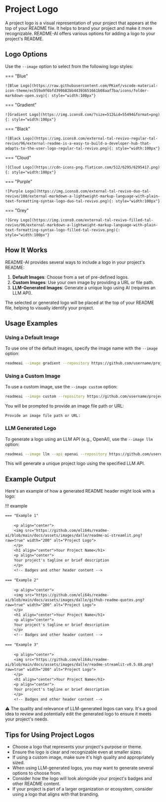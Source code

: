 # Project Logo

A project logo is a visual representation of your project that appears at the top of your README file. It helps to brand your project and make it more recognizable. README-AI offers various options for adding a logo to your project's README.

## Logo Options

Use the `--image` option to select from the following logo styles:

=== "Blue"

    ![Blue Logo](https://raw.githubusercontent.com/PKief/vscode-material-icon-theme/ec559a9f6bfd399b82bb44393651661b08aaf7ba/icons/folder-markdown-open.svg){: style="width:100px"}

=== "Gradient"

    ![Gradient Logo](https://img.icons8.com/?size=512&id=55494&format=png){: style="width:100px"}

=== "Black"

    ![Black Logo](https://img.icons8.com/external-tal-revivo-regular-tal-revivo/96/external-readme-is-a-easy-to-build-a-developer-hub-that-adapts-to-the-user-logo-regular-tal-revivo.png){: style="width:100px"}

=== "Cloud"

    ![Cloud Logo](https://cdn-icons-png.flaticon.com/512/6295/6295417.png){: style="width:100px"}

=== "Purple"

    ![Purple Logo](https://img.icons8.com/external-tal-revivo-duo-tal-revivo/100/external-markdown-a-lightweight-markup-language-with-plain-text-formatting-syntax-logo-duo-tal-revivo.png){: style="width:100px"}

=== "Grey"

    ![Grey Logo](https://img.icons8.com/external-tal-revivo-filled-tal-revivo/96/external-markdown-a-lightweight-markup-language-with-plain-text-formatting-syntax-logo-filled-tal-revivo.png){: style="width:100px"}

## How It Works

README-AI provides several ways to include a logo in your project's README:

1. **Default Images**: Choose from a set of pre-defined logos.
2. **Custom Images**: Use your own image by providing a URL or file path.
3. **LLM-Generated Images**: Generate a unique logo using AI (requires an LLM API).

The selected or generated logo will be placed at the top of your README file, helping to visually identify your project.

## Usage Examples

### Using a Default Image

To use one of the default images, specify the image name with the `--image` option:

```bash
readmeai --image gradient --repository https://github.com/username/project
```

### Using a Custom Image

To use a custom image, use the `--image custom` option:

```bash
readmeai --image custom --repository https://github.com/username/project
```

You will be prompted to provide an image file path or URL:

```console
Provide an image file path or URL:
```

### LLM Generated Logo

To generate a logo using an LLM API (e.g., OpenAI), use the `--image llm` option:

```bash
readmeai --image llm --api openai --repository https://github.com/username/project
```

This will generate a unique project logo using the specified LLM API.

## Example Output

Here's an example of how a generated README header might look with a logo:

!!! example

    === "Example 1"

        <p align="center">
        <img src="https://github.com/eli64s/readme-ai/blob/main/docs/assets/images/dalle/readme-ai-streamlit.png?raw=true" width="200" alt="Project Logo">
        </p>
        <h1 align="center">Your Project Name</h1>
        <p align="center">
        Your project's tagline or brief description
        </p>
        <!-- Badges and other header content -->

    === "Example 2"

        <p align="center">
        <img src="https://github.com/eli64s/readme-ai/blob/main/docs/assets/images/dalle/github-readme-quotes.png?raw=true" width="200" alt="Project Logo">
        </p>
        <h1 align="center">Your Project Name</h1>
        <p align="center">
        Your project's tagline or brief description
        </p>
        <!-- Badges and other header content -->

    === "Example 3"

        <p align="center">
        <img src="https://github.com/eli64s/readme-ai/blob/main/docs/assets/images/dalle/readme-streamlit-v0.5.88.png?raw=true" width="200" alt="Project Logo">
        </p>
        <h1 align="center">Your Project Name</h1>
        <p align="center">
        Your project's tagline or brief description
        </p>
        <!-- Badges and other header content -->


:warning: The quality and relevance of LLM-generated logos can vary. It's a good idea to review and potentially edit the generated logo to ensure it meets your project's needs.

## Tips for Using Project Logos

- Choose a logo that represents your project's purpose or theme.
- Ensure the logo is clear and recognizable even at smaller sizes.
- If using a custom image, make sure it's high quality and appropriately sized.
- When using LLM-generated logos, you may want to generate several options to choose from.
- Consider how the logo will look alongside your project's badges and other README content.
- If your project is part of a larger organization or ecosystem, consider using a logo that aligns with that branding.
